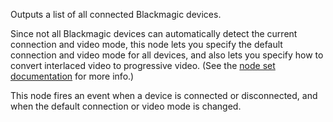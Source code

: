 Outputs a list of all connected Blackmagic devices.

Since not all Blackmagic devices can automatically detect the current connection and video mode, this node lets you specify the default connection and video mode for all devices, and also lets you specify how to convert interlaced video to progressive video.  (See the [node set documentation](vuo-nodeset://vuo.blackmagic) for more info.)

This node fires an event when a device is connected or disconnected, and when the default connection or video mode is changed.
